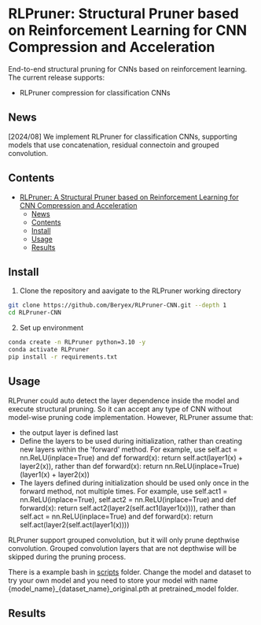 # RLPruner: Structural Pruner based on Reinforcement Learning for CNN Compression and Acceleration

End-to-end structural pruning for CNNs based on reinforcement learning.
The current release supports:
- RLPruner compression for classification CNNs

## News
[2024/08] We implement RLPruner for classification CNNs, supporting models that use concatenation, residual connectoin and grouped convolution.


## Contents
- [RLPruner: A Structural Pruner based on Reinforcement Learning for CNN Compression and Acceleration](#rlpruner-a-structural-pruner-based-on-reinforcement-learning-for-cnn-compression-and-acceleration)
	- [News](#News)
	- [Contents](#Contents)
	- [Install](#Install)
	- [Usage](#Usage)
	- [Results](#Results)
## Install
1. Clone the repository and aavigate to the RLPruner working directory
```bash 
git clone https://github.com/Beryex/RLPruner-CNN.git --depth 1
cd RLPruner-CNN
```
2. Set up environment
```bash 
conda create -n RLPruner python=3.10 -y
conda activate RLPruner
pip install -r requirements.txt
```
## Usage
RLPruner could auto detect the layer dependence inside the model and execute structural pruning. So it can accept any type of CNN without model-wise pruning code implementation. However, RLPruner assume that:

- the output layer is defined last
- Define the layers to be used during initialization, rather than creating new layers within the 'forward' method. For example, use self.act = nn.ReLU(inplace=True) and def forward(x): return self.act(layer1(x) + layer2(x)), rather than def forward(x): return nn.ReLU(inplace=True)(layer1(x) + layer2(x))
- The layers defined during initialization should be used only once in the forward method, not multiple times. For example, use self.act1 = nn.ReLU(inplace=True), self.act2 = nn.ReLU(inplace=True) and def forward(x): return self.act2(layer2(self.act1(layer1(x)))), rather than self.act = nn.ReLU(inplace=True) and def forward(x): return self.act(layer2(self.act(layer1(x))))

RLPruner support grouped convolution, but it will only prune depthwise convolution. Grouped convolution layers that are not depthwise will be skipped during the pruning process.

There is a example bash in [scripts](scripts) folder. Change the model and dataset to try your own model and you need to store your model with name {model_name}_{dataset_name}_original.pth at pretrained_model folder.
## Results
